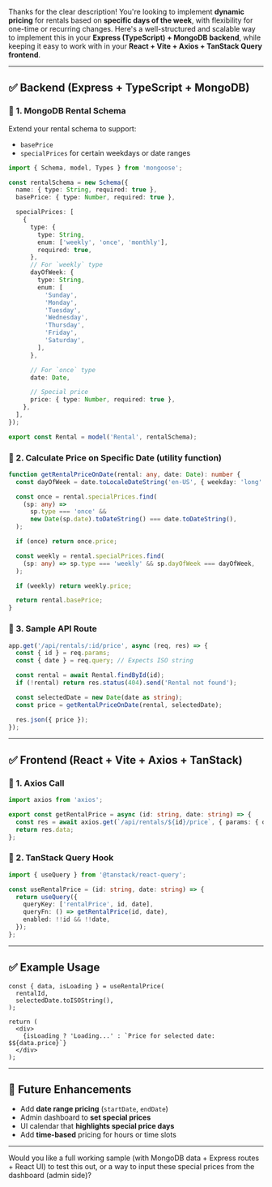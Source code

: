 Thanks for the clear description! You're looking to implement **dynamic pricing** for rentals based on **specific days of the week**, with flexibility for one-time or recurring changes. Here's a well-structured and scalable way to implement this in your **Express (TypeScript) + MongoDB backend**, while keeping it easy to work with in your **React + Vite + Axios + TanStack Query frontend**.

---

## ✅ Backend (Express + TypeScript + MongoDB)

### 🔹 1. **MongoDB Rental Schema**

Extend your rental schema to support:

- `basePrice`
- `specialPrices` for certain weekdays or date ranges

```ts
import { Schema, model, Types } from 'mongoose';

const rentalSchema = new Schema({
  name: { type: String, required: true },
  basePrice: { type: Number, required: true },

  specialPrices: [
    {
      type: {
        type: String,
        enum: ['weekly', 'once', 'monthly'],
        required: true,
      },
      // For `weekly` type
      dayOfWeek: {
        type: String,
        enum: [
          'Sunday',
          'Monday',
          'Tuesday',
          'Wednesday',
          'Thursday',
          'Friday',
          'Saturday',
        ],
      },

      // For `once` type
      date: Date,

      // Special price
      price: { type: Number, required: true },
    },
  ],
});

export const Rental = model('Rental', rentalSchema);
```

### 🔹 2. **Calculate Price on Specific Date (utility function)**

```ts
function getRentalPriceOnDate(rental: any, date: Date): number {
  const dayOfWeek = date.toLocaleDateString('en-US', { weekday: 'long' });

  const once = rental.specialPrices.find(
    (sp: any) =>
      sp.type === 'once' &&
      new Date(sp.date).toDateString() === date.toDateString(),
  );

  if (once) return once.price;

  const weekly = rental.specialPrices.find(
    (sp: any) => sp.type === 'weekly' && sp.dayOfWeek === dayOfWeek,
  );

  if (weekly) return weekly.price;

  return rental.basePrice;
}
```

### 🔹 3. **Sample API Route**

```ts
app.get('/api/rentals/:id/price', async (req, res) => {
  const { id } = req.params;
  const { date } = req.query; // Expects ISO string

  const rental = await Rental.findById(id);
  if (!rental) return res.status(404).send('Rental not found');

  const selectedDate = new Date(date as string);
  const price = getRentalPriceOnDate(rental, selectedDate);

  res.json({ price });
});
```

---

## ✅ Frontend (React + Vite + Axios + TanStack)

### 🔹 1. **Axios Call**

```ts
import axios from 'axios';

export const getRentalPrice = async (id: string, date: string) => {
  const res = await axios.get(`/api/rentals/${id}/price`, { params: { date } });
  return res.data;
};
```

### 🔹 2. **TanStack Query Hook**

```ts
import { useQuery } from '@tanstack/react-query';

const useRentalPrice = (id: string, date: string) => {
  return useQuery({
    queryKey: ['rentalPrice', id, date],
    queryFn: () => getRentalPrice(id, date),
    enabled: !!id && !!date,
  });
};
```

---

## ✅ Example Usage

```tsx
const { data, isLoading } = useRentalPrice(
  rentalId,
  selectedDate.toISOString(),
);

return (
  <div>
    {isLoading ? 'Loading...' : `Price for selected date: $${data.price}`}
  </div>
);
```

---

## 🔧 Future Enhancements

- Add **date range pricing** (`startDate`, `endDate`)
- Admin dashboard to **set special prices**
- UI calendar that **highlights special price days**
- Add **time-based** pricing for hours or time slots

---

Would you like a full working sample (with MongoDB data + Express routes + React UI) to test this out, or a way to input these special prices from the dashboard (admin side)?
